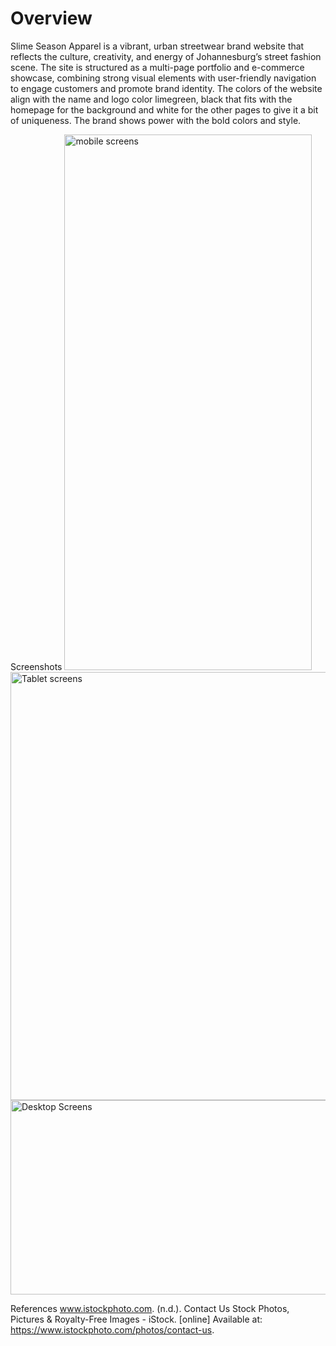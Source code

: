 # Overview
Slime Season Apparel is a vibrant, urban streetwear brand website that reflects the culture, creativity, and energy of Johannesburg’s street fashion scene. The site is structured as a multi-page portfolio and e-commerce showcase, combining strong visual elements with user-friendly navigation to engage customers and promote brand identity. The colors of the website align with the name and logo color limegreen, black that fits with the homepage for the background and white for the other pages to give it a bit of uniqueness. The brand shows power with the bold colors and style.


Screenshots
<img width="396" height="857" alt="mobile screens" src="https://github.com/user-attachments/assets/7b8234d2-d2a7-4de4-b9a1-f9a33945947b" />
<img width="512" height="685" alt="Tablet screens" src="https://github.com/user-attachments/assets/00d2c000-4661-4007-a32e-604d96775f43" />
<img width="602" height="311" alt="Desktop Screens" src="https://github.com/user-attachments/assets/09d7b858-3ece-4452-a414-8cbb1308c146" />

References
www.istockphoto.com. (n.d.). Contact Us Stock Photos, Pictures & Royalty-Free Images - iStock. [online] Available at: https://www.istockphoto.com/photos/contact-us.

‌


